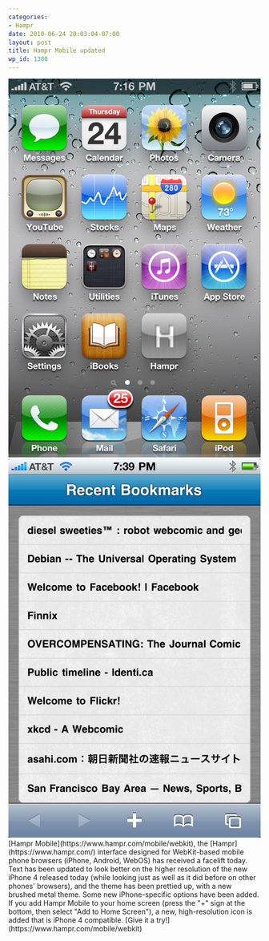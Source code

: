 ```yaml
---
categories:
- Hampr
date: 2010-06-24 20:03:04-07:00
layout: post
title: Hampr Mobile updated
wp_id: 1380
---
```

<img src="/blog-media/2010/06/hampr4-1.png" alt="Hampr mobile 1" class="img-responsive img-rounded img-md pull-right">
<img src="/blog-media/2010/06/hampr4-2.png" alt="Hampr mobile 2" class="img-responsive img-rounded img-md pull-right">
[Hampr Mobile](https://www.hampr.com/mobile/webkit), the [Hampr](https://www.hampr.com/) interface designed for WebKit-based mobile phone browsers (iPhone, Android, WebOS) has received a facelift today. Text has been updated to look better on the higher resolution of the new iPhone 4 released today (while looking just as well as it did before on other phones' browsers), and the theme has been prettied up, with a new brushed metal theme. Some new iPhone-specific options have been added. If you add Hampr Mobile to your home screen (press the "+" sign at the bottom, then select "Add to Home Screen"), a new, high-resolution icon is added that is iPhone 4 compatible. [Give it a try!](https://www.hampr.com/mobile/webkit)
<div class="clearfix"></div>
